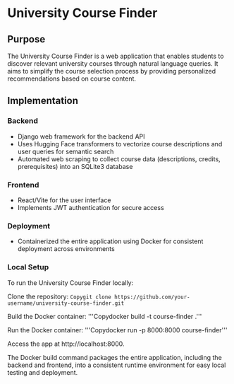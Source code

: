 # University Course Finder

## Purpose
The University Course Finder is a web application that enables students to discover relevant university courses through natural language queries. It aims to simplify the course selection process by providing personalized recommendations based on course content.

## Implementation

### Backend
- Django web framework for the backend API
- Uses Hugging Face transformers to vectorize course descriptions and user queries for semantic search
- Automated web scraping to collect course data (descriptions, credits, prerequisites) into an SQLite3 database

### Frontend  
- React/Vite for the user interface
- Implements JWT authentication for secure access

### Deployment
- Containerized the entire application using Docker for consistent deployment across environments

### Local Setup
To run the University Course Finder locally:

Clone the repository:
```Copygit clone https://github.com/your-username/university-course-finder.git```

Build the Docker container:
'''Copydocker build -t course-finder .'''

Run the Docker container:
'''Copydocker run -p 8000:8000 course-finder'''

Access the app at http://localhost:8000.

The Docker build command packages the entire application, including the backend and frontend, into a consistent runtime environment for easy local testing and deployment.
